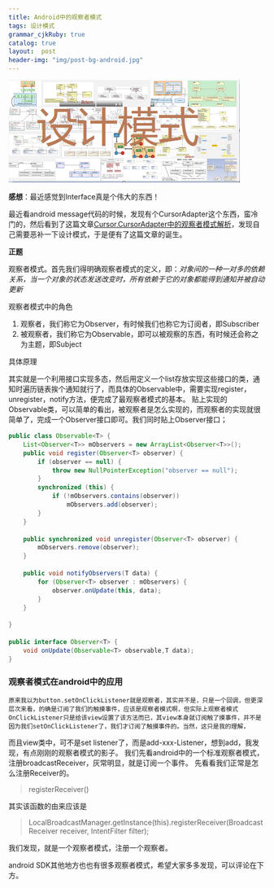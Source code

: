 ```yaml
---
title: Android中的观察者模式
tags: 设计模式
grammar_cjkRuby: true
catalog: true
layout:  post
header-img: "img/post-bg-android.jpg"
---
```


![设计模式](/img/always/design_patterns.png)

**感想**：最近感觉到Interface真是个伟大的东西！

最近看android message代码的时候，发现有个CursorAdapter这个东西，蛮冷门的，然后看到了这篇文章[Cursor,CursorAdapter中的观察者模式解析][1]，发现自己需要恶补一下设计模式，于是便有了这篇文章的诞生。

**正题**

观察者模式。首先我们得明确观察者模式的定义，即：*对象间的一种一对多的依赖关系，当一个对象的状态发送改变时，所有依赖于它的对象都能得到通知并被自动更新*

 观察者模式中的角色

 1. 观察者，我们称它为Observer，有时候我们也称它为订阅者，即Subscriber
 2. 被观察者，我们称它为Observable，即可以被观察的东西，有时候还会称之为主题，即Subject

具体原理

其实就是一个利用接口实现多态，然后用定义一个list存放实现这些接口的类，通知时遍历链表挨个通知就行了，而具体的Observable中，需要实现register，unregister，notify方法，便完成了最观察者模式的基本。
贴上实现的Observable类，可以简单的看出，被观察者是怎么实现的，而观察者的实现就很简单了，完成一个Observer接口即可。我们同时贴上Observer接口；



``` java
public class Observable<T> {
    List<Observer<T>> mObservers = new ArrayList<Observer<T>>();
    public void register(Observer<T> observer) {
        if (observer == null) {
            throw new NullPointerException("observer == null");
        }
        synchronized (this) {
            if (!mObservers.contains(observer))
                mObservers.add(observer);
        }
    }

    public synchronized void unregister(Observer<T> observer) {
        mObservers.remove(observer);
    }

    public void notifyObservers(T data) {
        for (Observer<T> observer : mObservers) {
            observer.onUpdate(this, data);
        }
    }

}

public interface Observer<T> {
    void onUpdate(Observable<T> observable,T data);
}


```


### 观察者模式在android中的应用

    原来我以为button.setOnClickListener就是观察者，其实并不是，只是一个回调，但更深层次来看，的确是订阅了我们的触摸事件，应该是观察者模式啊，但实际上观察者模式OnClickListener只是给该view设置了该方法而已，其view本身就订阅触了摸事件，并不是因为我们setOnClickListener了，我们才订阅了触摸事件的。当然，这只是我的理解，
而且view类中，可不是set listener了，而是add-xxx-Listener，想到add，我发现，有点刚刚的观察者模式的影子。
    我们先看android中的一个标准观察者模式，注册broadcastReceiver，灰常明显，就是订阅一个事件。
    先看看我们正常是怎么注册Receiver的。


>  registerReceiver()

其实该函数的由来应该是

> LocalBroadcastManager.getInstance(this).registerReceiver(BroadcastReceiver
> receiver, IntentFilter filter);


我们发现，就是一个观察者模式，注册一个观察者。

android SDK其他地方也也有很多观察者模式，希望大家多多发现，可以评论在下方。


  [1]: http://www.tuicool.com/articles/nAZ3ay
